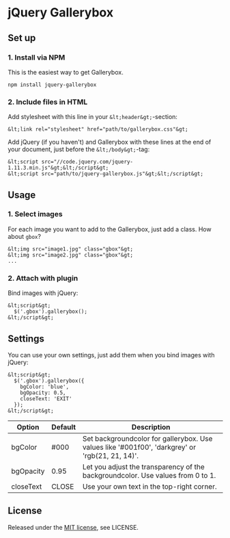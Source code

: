# jQuery Gallerybox

## Set up
### 1. Install via NPM
This is the easiest way to get Gallerybox.
```
npm install jquery-gallerybox
```

### 2. Include files in HTML
Add stylesheet with this line in your `&lt;header&gt;`-section:
```
&lt;link rel="stylesheet" href="path/to/gallerybox.css"&gt;
```
Add jQuery (if you haven't) and Gallerybox with these lines at the end of your document, just before the `&lt;/body&gt;`-tag:
```
&lt;script src="//code.jquery.com/jquery-1.11.3.min.js"&gt;&lt;/script&gt;
&lt;script src="path/to/jquery-gallerybox.js"&gt;&lt;/script&gt;
```

## Usage
### 1. Select images
For each image you want to add to the Gallerybox, just add a class. How about `gbox`?
```
&lt;img src="image1.jpg" class="gbox"&gt;
&lt;img src="image2.jpg" class="gbox"&gt;
...
```

### 2. Attach with plugin
Bind images with jQuery:
```
&lt;script&gt;
  $('.gbox').gallerybox();
&lt;/script&gt;
```

## Settings
You can use your own settings, just add them when you bind images with jQuery:
```
&lt;script&gt;
  $('.gbox').gallerybox({
    bgColor: 'blue',
    bgOpacity: 0.5,
    closeText: 'EXIT'
  });
&lt;/script&gt;
```

| Option    | Default | Description |
| --------- | ------- | ----------- |
| bgColor   | #000    | Set backgroundcolor for gallerybox. Use values like '#001f00', 'darkgrey' or 'rgb(21, 21, 14)'. |
| bgOpacity | 0.95    | Let you adjust the transparency of the backgroundcolor. Use values from 0 to 1. |
| closeText | CLOSE   | Use your own text in the top-right corner. |

## License
Released under the [MIT license](http://opensource.org/licenses/mit-license.php), see LICENSE.
